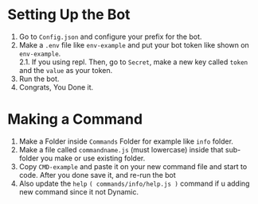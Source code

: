 Setting Up the Bot 
=
1. Go to `Config.json` and configure your prefix for the bot.
2. Make a `.env` file like `env-example` and put your bot token like shown on `env-example`.  
2.1. If you using repl. Then, go to `Secret`, make a new key called `token` and the `value` as your token.
3. Run the bot.
4. Congrats, You Done it.



Making a Command
=
1. Make a Folder inside `Commands` Folder for example like `info` folder.
2. Make a file called `commandname.js` (must lowercase) inside that sub-folder you make or use existing folder.
3. Copy `CMD-example` and paste it on your new command file and start to code. After you done save it, and re-run the bot
4. Also update the `help` `( commands/info/help.js )` command if u adding new command since it not Dynamic.
